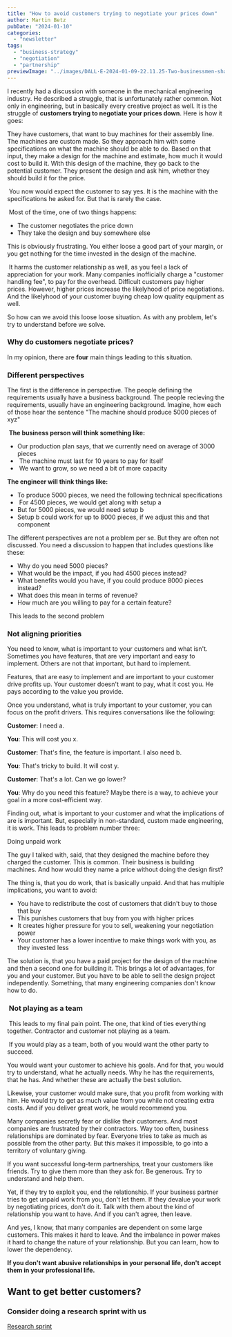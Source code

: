 ```yaml
---
title: "How to avoid customers trying to negotiate your prices down"
author: Martin Betz
pubDate: "2024-01-10"
categories:
  - "newsletter"
tags:
  - "business-strategy"
  - "negotiation"
  - "partnership"
previewImage: "../images/DALL·E-2024-01-09-22.11.25-Two-businessmen-shaking-hands-symbolizing-their-good-business-partnership.-The-image-is-in-a-watercolor-and-geometric-style-featuring-colors-of-blue.png"
---
```


I recently had a discussion with someone in the mechanical engineering industry. He described a struggle, that is unfortunately rather common. Not only in engineering, but in basically every creative project as well. It is the struggle of **customers trying to negotiate your prices down**. Here is how it goes:

They have customers, that want to buy machines for their assembly line. The machines are custom made. So they approach him with some specifications on what the machine should be able to do. Based on that input, they make a design for the machine and estimate, how much it would cost to build it. With this design of the machine, they go back to the potential customer. They present the design and ask him, whether they should build it for the price.

 You now would expect the customer to say yes. It is the machine with the specifications he asked for. But that is rarely the case.

 Most of the time, one of two things happens:

- The customer negotiates the price down
- They take the design and buy somewhere else 

This is obviously frustrating. You either loose a good part of your margin, or you get nothing for the time invested in the design of the machine.

 It harms the customer relationship as well, as you feel a lack of appreciation for your work. Many companies inofficially charge a "customer handling fee", to pay for the overhead. Difficult customers pay higher prices. However, higher prices increase the likelyhood of price negotiations. And the likelyhood of your customer buying cheap low quality equipment as well.

So how can we avoid this loose loose situation. As with any problem, let's try to understand before we solve.

### Why do customers negotiate prices?

In my opinion, there are **four** main things leading to this situation.

### Different perspectives

The first is the difference in perspective. The people defining the requirements usually have a business background. The people recieving the requirements, usually have an engineering background. Imagine, how each of those hear the sentence "The machine should produce 5000 pieces of xyz"

 **The business person will think something like:**

- Our production plan says, that we currently need on average of 3000 pieces
-  The machine must last for 10 years to pay for itself
-  We want to grow, so we need a bit of more capacity 

**The engineer will think things like:**

- To produce 5000 pieces, we need the following technical specifications
-  For 4500 pieces, we would get along with setup a
- But for 5000 pieces, we would need setup b
- Setup b could work for up to 8000 pieces, if we adjust this and that component 

The different perspectives are not a problem per se. But they are often not discussed. You need a discussion to happen that includes questions like these:

- Why do you need 5000 pieces?
- What would be the impact, if you had 4500 pieces instead?
- What benefits would you have, if you could produce 8000 pieces instead?
- What does this mean in terms of revenue?
- How much are you willing to pay for a certain feature?

 This leads to the second problem

### Not aligning priorities

You need to know, what is important to your customers and what isn't. Sometimes you have features, that are very important and easy to implement. Others are not that important, but hard to implement.

Features, that are easy to implement and are important to your customer drive profits up. Your customer doesn't want to pay, what it cost you. He pays according to the value you provide.

Once you understand, what is truly important to your customer, you can focus on the profit drivers. This requires conversations like the following:

**Customer**: I need a.

**You**: This will cost you x.

**Customer**: That's fine, the feature is important. I also need b.

**You**: That's tricky to build. It will cost y.

**Customer**: That's a lot. Can we go lower?

**You**: Why do you need this feature? Maybe there is a way, to achieve your goal in a more cost-efficient way.

Finding out, what is important to your customer and what the implications of are is important. But, especially in non-standard, custom made engineering, it is work. This leads to problem number three:

Doing unpaid work

The guy I talked with, said, that they designed the machine before they charged the customer. This is common. Their business is building machines. And how would they name a price without doing the design first?

The thing is, that you do work, that is basically unpaid. And that has multiple implications, you want to avoid:

- You have to redistribute the cost of customers that didn't buy to those that buy
- This punishes customers that buy from you with higher prices
- It creates higher pressure for you to sell, weakening your negotiation power
- Your customer has a lower incentive to make things work with you, as they invested less 

The solution is, that you have a paid project for the design of the machine and then a second one for building it. This brings a lot of advantages, for you and your customer. But you have to be able to sell the design project independently. Something, that many engineering companies don't know how to do.

###  Not playing as a team

 This leads to my final pain point. The one, that kind of ties everything together. Contractor and customer not playing as a team.

 If you would play as a team, both of you would want the other party to succeed.

You would want your customer to achieve his goals. And for that, you would try to understand, what he actually needs. Why he has the requirements, that he has. And whether these are actually the best solution.

Likewise, your customer would make sure, that you profit from working with him. He would try to get as much value from you while not creating extra costs. And if you deliver great work, he would recommend you.

Many companies secretly fear or dislike their customers. And most companies are frustrated by their contractors. Way too often, business relationships are dominated by fear. Everyone tries to take as much as possible from the other party. But this makes it impossible, to go into a territory of voluntary giving.

If you want successful long-term partnerships, treat your customers like friends. Try to give them more than they ask for. Be generous. Try to understand and help them.

Yet, if they try to exploit you, end the relationship. If your business partner tries to get unpaid work from you, don't let them. If they devalue your work by negotiating prices, don't do it. Talk with them about the kind of relationship you want to have. And if you can't agree, then leave.

And yes, I know, that many companies are dependent on some large customers. This makes it hard to leave. And the imbalance in power makes it hard to change the nature of your relationship. But you can learn, how to lower the dependency.

**If you don't want abusive relationships in your personal life, don't accept them in your professional life.**



## Want to get better customers?

### Consider doing a research sprint with us

[Research sprint](https://utxo.solutions/services/jobs-to-be-done-agency/)
